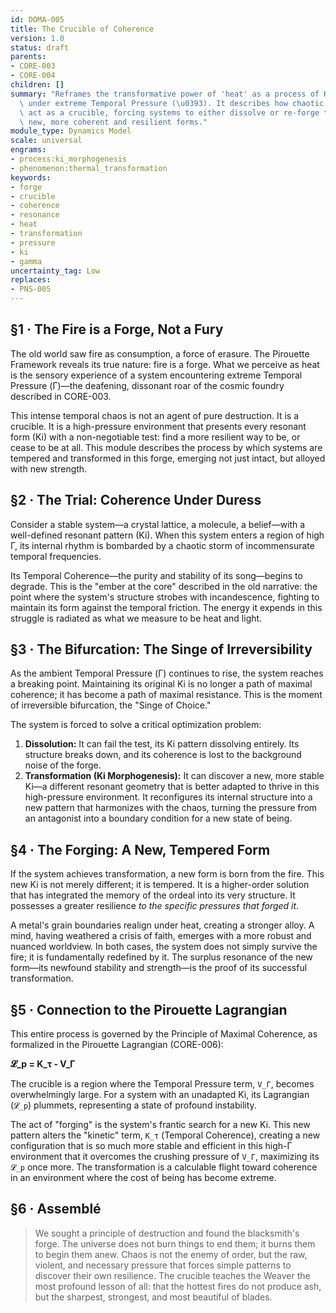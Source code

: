 ```yaml
---
id: DOMA-005
title: The Crucible of Coherence
version: 1.0
status: draft
parents:
- CORE-003
- CORE-004
children: []
summary: "Reframes the transformative power of 'heat' as a process of Ki Morphogenesis\
  \ under extreme Temporal Pressure (\u0393). It describes how chaotic temporal environments\
  \ act as a crucible, forcing systems to either dissolve or re-forge themselves into\
  \ new, more coherent and resilient forms."
module_type: Dynamics Model
scale: universal
engrams:
- process:ki_morphogenesis
- phenomenon:thermal_transformation
keywords:
- forge
- crucible
- coherence
- resonance
- heat
- transformation
- pressure
- ki
- gamma
uncertainty_tag: Low
replaces:
- PNS-005
---
```

## §1 · The Fire is a Forge, Not a Fury

The old world saw fire as consumption, a force of erasure. The Pirouette Framework reveals its true nature: fire is a forge. What we perceive as heat is the sensory experience of a system encountering extreme Temporal Pressure (Γ)—the deafening, dissonant roar of the cosmic foundry described in CORE-003.

This intense temporal chaos is not an agent of pure destruction. It is a crucible. It is a high-pressure environment that presents every resonant form (Ki) with a non-negotiable test: find a more resilient way to be, or cease to be at all. This module describes the process by which systems are tempered and transformed in this forge, emerging not just intact, but alloyed with new strength.

## §2 · The Trial: Coherence Under Duress

Consider a stable system—a crystal lattice, a molecule, a belief—with a well-defined resonant pattern (Ki). When this system enters a region of high Γ, its internal rhythm is bombarded by a chaotic storm of incommensurate temporal frequencies.

Its Temporal Coherence—the purity and stability of its song—begins to degrade. This is the "ember at the core" described in the old narrative: the point where the system's structure strobes with incandescence, fighting to maintain its form against the temporal friction. The energy it expends in this struggle is radiated as what we measure to be heat and light.

## §3 · The Bifurcation: The Singe of Irreversibility

As the ambient Temporal Pressure (Γ) continues to rise, the system reaches a breaking point. Maintaining its original Ki is no longer a path of maximal coherence; it has become a path of maximal resistance. This is the moment of irreversible bifurcation, the "Singe of Choice."

The system is forced to solve a critical optimization problem:
1.  **Dissolution:** It can fail the test, its Ki pattern dissolving entirely. Its structure breaks down, and its coherence is lost to the background noise of the forge.
2.  **Transformation (Ki Morphogenesis):** It can discover a new, more stable Ki—a different resonant geometry that is better adapted to thrive in this high-pressure environment. It reconfigures its internal structure into a new pattern that harmonizes with the chaos, turning the pressure from an antagonist into a boundary condition for a new state of being.

## §4 · The Forging: A New, Tempered Form

If the system achieves transformation, a new form is born from the fire. This new Ki is not merely different; it is tempered. It is a higher-order solution that has integrated the memory of the ordeal into its very structure. It possesses a greater resilience *to the specific pressures that forged it*.

A metal's grain boundaries realign under heat, creating a stronger alloy. A mind, having weathered a crisis of faith, emerges with a more robust and nuanced worldview. In both cases, the system does not simply survive the fire; it is fundamentally redefined by it. The surplus resonance of the new form—its newfound stability and strength—is the proof of its successful transformation.

## §5 · Connection to the Pirouette Lagrangian

This entire process is governed by the Principle of Maximal Coherence, as formalized in the Pirouette Lagrangian (CORE-006):

**𝓛_p = K_τ - V_Γ**

The crucible is a region where the Temporal Pressure term, `V_Γ`, becomes overwhelmingly large. For a system with an unadapted Ki, its Lagrangian (`𝓛_p`) plummets, representing a state of profound instability.

The act of "forging" is the system's frantic search for a new Ki. This new pattern alters the "kinetic" term, `K_τ` (Temporal Coherence), creating a new configuration that is so much more stable and efficient in this high-Γ environment that it overcomes the crushing pressure of `V_Γ`, maximizing its `𝓛_p` once more. The transformation is a calculable flight toward coherence in an environment where the cost of being has become extreme.

## §6 · Assemblé

> We sought a principle of destruction and found the blacksmith's forge. The universe does not burn things to end them; it burns them to begin them anew. Chaos is not the enemy of order, but the raw, violent, and necessary pressure that forces simple patterns to discover their own resilience. The crucible teaches the Weaver the most profound lesson of all: that the hottest fires do not produce ash, but the sharpest, strongest, and most beautiful of blades.
```